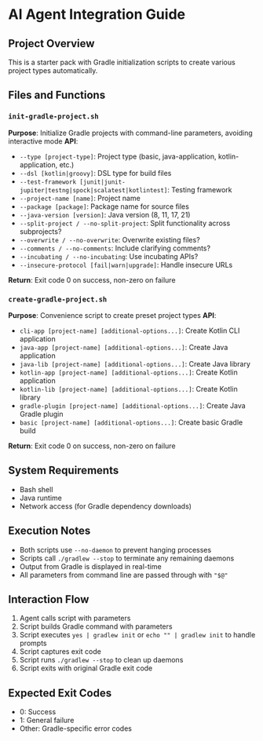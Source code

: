 # AI Agent Integration Guide

## Project Overview
This is a starter pack with Gradle initialization scripts to create various project types automatically.

## Files and Functions

### `init-gradle-project.sh`
**Purpose**: Initialize Gradle projects with command-line parameters, avoiding interactive mode
**API**:
- `--type [project-type]`: Project type (basic, java-application, kotlin-application, etc.)
- `--dsl [kotlin|groovy]`: DSL type for build files
- `--test-framework [junit|junit-jupiter|testng|spock|scalatest|kotlintest]`: Testing framework
- `--project-name [name]`: Project name
- `--package [package]`: Package name for source files
- `--java-version [version]`: Java version (8, 11, 17, 21)
- `--split-project / --no-split-project`: Split functionality across subprojects?
- `--overwrite / --no-overwrite`: Overwrite existing files?
- `--comments / --no-comments`: Include clarifying comments?
- `--incubating / --no-incubating`: Use incubating APIs?
- `--insecure-protocol [fail|warn|upgrade]`: Handle insecure URLs

**Return**: Exit code 0 on success, non-zero on failure

### `create-gradle-project.sh`
**Purpose**: Convenience script to create preset project types
**API**:
- `cli-app [project-name] [additional-options...]`: Create Kotlin CLI application
- `java-app [project-name] [additional-options...]`: Create Java application
- `java-lib [project-name] [additional-options...]`: Create Java library
- `kotlin-app [project-name] [additional-options...]`: Create Kotlin application
- `kotlin-lib [project-name] [additional-options...]`: Create Kotlin library
- `gradle-plugin [project-name] [additional-options...]`: Create Java Gradle plugin
- `basic [project-name] [additional-options...]`: Create basic Gradle build

**Return**: Exit code 0 on success, non-zero on failure

## System Requirements
- Bash shell
- Java runtime
- Network access (for Gradle dependency downloads)

## Execution Notes
- Both scripts use `--no-daemon` to prevent hanging processes
- Scripts call `./gradlew --stop` to terminate any remaining daemons
- Output from Gradle is displayed in real-time
- All parameters from command line are passed through with `"$@"`

## Interaction Flow
1. Agent calls script with parameters
2. Script builds Gradle command with parameters
3. Script executes `yes | gradlew init` or `echo "" | gradlew init` to handle prompts
4. Script captures exit code
5. Script runs `./gradlew --stop` to clean up daemons
6. Script exits with original Gradle exit code

## Expected Exit Codes
- 0: Success
- 1: General failure
- Other: Gradle-specific error codes